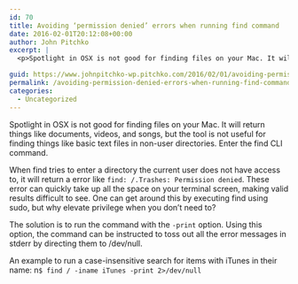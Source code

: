 ```yaml
---
id: 70
title: Avoiding ‘permission denied’ errors when running find command
date: 2016-02-01T20:12:08+00:00
author: John Pitchko
excerpt: |
  <p>Spotlight in OSX is not good for finding files on your Mac. It will return things like documents, videos, and songs, but the tool is not useful for finding things like basic text files in non-user directories. Enter the find CLI command.</p>

guid: https://www.johnpitchko-wp.pitchko.com/2016/02/01/avoiding-permission-denied-errors-when-running-find-command/
permalink: /avoiding-permission-denied-errors-when-running-find-command/
categories:
  - Uncategorized
---
```

<p>Spotlight in OSX is not good for finding files on your Mac. It will return things like documents, videos, and songs, but the tool is not useful for finding things like basic text files in non-user directories. Enter the find CLI command.</p>

<p>When find tries to enter a directory the current user does not have access to, it will return a error like <code class="highlighter-rouge">find: /.Trashes: Permission denied</code>. These error can quickly take up all the space on your terminal screen, making valid results difficult to see. One can get around this by executing find using sudo, but why elevate privilege when you don’t need to?</p>

<p>The solution is to run the command with the <code class="highlighter-rouge">-print</code> option. Using this option, the command can be instructed to toss out all the error messages in stderr by directing them to /dev/null.</p>

<p>An example to run a case-insensitive search for items with iTunes in their name: n<code class="highlighter-rouge">$ find / -iname iTunes -print 2&gt;/dev/null</code></p>
